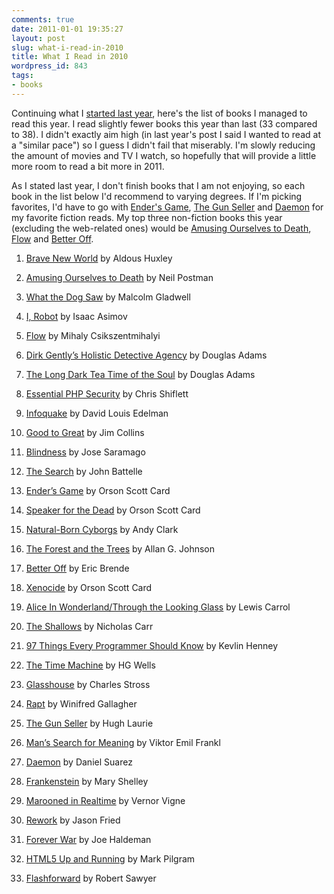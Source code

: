 ```yaml
---
comments: true
date: 2011-01-01 19:35:27
layout: post
slug: what-i-read-in-2010
title: What I Read in 2010
wordpress_id: 843
tags:
- books
---
```


Continuing what I [started last year](http://timkadlec.com/2010/02/what-i-read-in-2009/), here's the list of books I managed to read this year. I read slightly fewer books this year than last (33 compared to 38). I didn't exactly aim high (in last year's post I said I wanted to read at a "similar pace") so I guess I didn't fail that miserably. I'm slowly reducing the amount of movies and TV I watch, so hopefully that will provide a little more room to read a bit more in 2011.

As I stated last year, I don't finish books that I am not enjoying, so each book in the list below I'd recommend to varying degrees. If I'm picking favorites, I'd have to go with [Ender's Game](http://www.amazon.com/gp/product/0812550706?ie=UTF8&tag=timkadcom-20&linkCode=as2&camp=1789&creative=390957&creativeASIN=0812550706), [The Gun Seller](http://www.amazon.com/gp/product/B001OW5N00?ie=UTF8&tag=timkadcom-20&linkCode=as2&camp=1789&creative=390957&creativeASIN=B001OW5N00) and [Daemon](http://www.amazon.com/gp/product/0451228731?ie=UTF8&tag=timkadcom-20&linkCode=as2&camp=1789&creative=390957&creativeASIN=0451228731) for my favorite fiction reads. My top three non-fiction books this year (excluding the web-related ones) would be [Amusing Ourselves to Death](http://www.amazon.com/gp/product/014303653X?ie=UTF8&tag=timkadcom-20&linkCode=as2&camp=1789&creative=390957&creativeASIN=014303653X), [Flow](http://www.amazon.com/gp/product/0061339202?ie=UTF8&tag=timkadcom-20&linkCode=as2&camp=1789&creative=390957&creativeASIN=0061339202) and [Better Off](http://www.amazon.com/gp/product/0060570059?ie=UTF8&tag=timkadcom-20&linkCode=as2&camp=1789&creative=390957&creativeASIN=0060570059).



	
  1. [Brave New World](http://www.amazon.com/gp/product/0060850523?ie=UTF8&tag=timkadcom-20&linkCode=as2&camp=1789&creative=390957&creativeASIN=0060850523) by Aldous Huxley

	
  2. [Amusing Ourselves to Death](http://www.amazon.com/gp/product/014303653X?ie=UTF8&tag=timkadcom-20&linkCode=as2&camp=1789&creative=390957&creativeASIN=014303653X) by Neil Postman

	
  3. [What the Dog Saw](http://www.amazon.com/gp/product/0316076201?ie=UTF8&tag=timkadcom-20&linkCode=as2&camp=1789&creative=390957&creativeASIN=0316076201) by Malcolm Gladwell

	
  4. [I, Robot](http://www.amazon.com/gp/product/055338256X?ie=UTF8&tag=timkadcom-20&linkCode=as2&camp=1789&creative=390957&creativeASIN=055338256X) by Isaac Asimov

	
  5. [Flow](http://www.amazon.com/gp/product/0061339202?ie=UTF8&tag=timkadcom-20&linkCode=as2&camp=1789&creative=390957&creativeASIN=0061339202) by Mihaly Csikszentmihalyi

	
  6. [Dirk Gently’s Holistic Detective Agency](http://www.amazon.com/gp/product/0671746723?ie=UTF8&tag=timkadcom-20&linkCode=as2&camp=1789&creative=390957&creativeASIN=0671746723) by Douglas Adams

	
  7. [The Long Dark Tea Time of the Soul](http://www.amazon.com/gp/product/0671742515?ie=UTF8&tag=timkadcom-20&linkCode=as2&camp=1789&creative=390957&creativeASIN=0671742515) by Douglas Adams

	
  8. [Essential PHP Security](http://www.amazon.com/gp/product/059600656X?ie=UTF8&tag=timkadcom-20&linkCode=as2&camp=1789&creative=390957&creativeASIN=059600656X) by Chris Shiflett

	
  9. [Infoquake](http://www.amazon.com/gp/product/1591024420?ie=UTF8&tag=timkadcom-20&linkCode=as2&camp=1789&creative=390957&creativeASIN=1591024420) by David Louis Edelman

	
  10. [Good to Great](http://www.amazon.com/gp/product/0066620996?ie=UTF8&tag=timkadcom-20&linkCode=as2&camp=1789&creative=390957&creativeASIN=0066620996) by Jim Collins

	
  11. [Blindness](http://www.amazon.com/gp/product/0156035588?ie=UTF8&tag=timkadcom-20&linkCode=as2&camp=1789&creative=390957&creativeASIN=0156035588) by Jose Saramago

	
  12. [The Search](http://www.amazon.com/gp/product/1591841410?ie=UTF8&tag=timkadcom-20&linkCode=as2&camp=1789&creative=390957&creativeASIN=1591841410) by John Battelle

	
  13. [Ender’s Game](http://www.amazon.com/gp/product/0812550706?ie=UTF8&tag=timkadcom-20&linkCode=as2&camp=1789&creative=390957&creativeASIN=0812550706) by Orson Scott Card

	
  14. [Speaker for the Dead](http://www.amazon.com/gp/product/0812550757?ie=UTF8&tag=timkadcom-20&linkCode=as2&camp=1789&creative=390957&creativeASIN=0812550757) by Orson Scott Card

	
  15. [Natural-Born Cyborgs](http://www.amazon.com/gp/product/0195177517?ie=UTF8&tag=timkadcom-20&linkCode=as2&camp=1789&creative=390957&creativeASIN=0195177517) by Andy Clark

	
  16. [The Forest and the Trees](http://www.amazon.com/gp/product/1592138764?ie=UTF8&tag=timkadcom-20&linkCode=as2&camp=1789&creative=390957&creativeASIN=1592138764) by Allan G. Johnson

	
  17. [Better Off](http://www.amazon.com/gp/product/0060570059?ie=UTF8&tag=timkadcom-20&linkCode=as2&camp=1789&creative=390957&creativeASIN=0060570059) by Eric Brende

	
  18. [Xenocide](http://www.amazon.com/gp/product/0312861877?ie=UTF8&tag=timkadcom-20&linkCode=as2&camp=1789&creative=390957&creativeASIN=0312861877) by Orson Scott Card

	
  19. [Alice In Wonderland/Through the Looking Glass](http://www.amazon.com/gp/product/0141192461?ie=UTF8&tag=timkadcom-20&linkCode=as2&camp=1789&creative=390957&creativeASIN=0141192461) by Lewis Carrol

	
  20. [The Shallows](http://www.amazon.com/gp/product/0393072223?ie=UTF8&tag=timkadcom-20&linkCode=as2&camp=1789&creative=390957&creativeASIN=0393072223) by Nicholas Carr

	
  21. [97 Things Every Programmer Should Know](http://www.amazon.com/gp/product/0596809484?ie=UTF8&tag=timkadcom-20&linkCode=as2&camp=1789&creative=390957&creativeASIN=0596809484) by Kevlin Henney

	
  22. [The Time Machine](http://www.amazon.com/gp/product/1936594110?ie=UTF8&tag=timkadcom-20&linkCode=as2&camp=1789&creative=390957&creativeASIN=1936594110) by HG Wells

	
  23. [Glasshouse](http://www.amazon.com/gp/product/0441015085?ie=UTF8&tag=timkadcom-20&linkCode=as2&camp=1789&creative=390957&creativeASIN=0441015085) by Charles Stross

	
  24. [Rapt](http://www.amazon.com/gp/product/B003WUYRRM?ie=UTF8&tag=timkadcom-20&linkCode=as2&camp=1789&creative=390957&creativeASIN=B003WUYRRM) by Winifred Gallagher

	
  25. [The Gun Seller](http://www.amazon.com/gp/product/B001OW5N00?ie=UTF8&tag=timkadcom-20&linkCode=as2&camp=1789&creative=390957&creativeASIN=B001OW5N00) by Hugh Laurie

	
  26. [Man’s Search for Meaning](http://www.amazon.com/gp/product/0807014273?ie=UTF8&tag=timkadcom-20&linkCode=as2&camp=1789&creative=390957&creativeASIN=0807014273) by Viktor Emil Frankl

	
  27. [Daemon](http://www.amazon.com/gp/product/0451228731?ie=UTF8&tag=timkadcom-20&linkCode=as2&camp=1789&creative=390957&creativeASIN=0451228731) by Daniel Suarez

	
  28. [Frankenstein](http://www.amazon.com/gp/product/0141439475?ie=UTF8&tag=timkadcom-20&linkCode=as2&camp=1789&creative=390957&creativeASIN=0141439475) by Mary Shelley

	
  29. [Marooned in Realtime](http://www.amazon.com/gp/product/0765308843?ie=UTF8&tag=timkadcom-20&linkCode=as2&camp=1789&creative=390957&creativeASIN=0765308843) by Vernor Vigne

	
  30. [Rework](http://www.amazon.com/gp/product/0307463745?ie=UTF8&tag=timkadcom-20&linkCode=as2&camp=1789&creative=390957&creativeASIN=0307463745) by Jason Fried

	
  31. [Forever War](http://www.amazon.com/gp/product/0312536631?ie=UTF8&tag=timkadcom-20&linkCode=as2&camp=1789&creative=390957&creativeASIN=0312536631) by Joe Haldeman

	
  32. [HTML5 Up and Running](http://www.amazon.com/gp/product/0596806027?ie=UTF8&tag=timkadcom-20&linkCode=as2&camp=1789&creative=390957&creativeASIN=0596806027) by Mark Pilgram

	
  33. [Flashforward](http://www.amazon.com/gp/product/0812580346?ie=UTF8&tag=timkadcom-20&linkCode=as2&camp=1789&creative=390957&creativeASIN=0812580346) by Robert Sawyer


